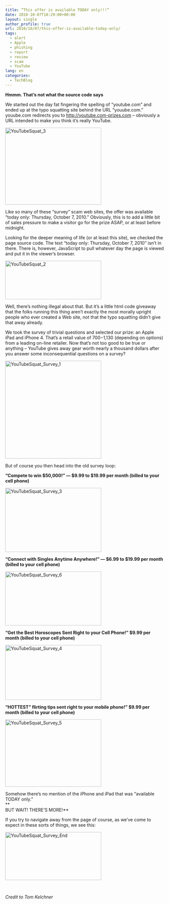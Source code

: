 ```yaml
---
title: “This offer is available TODAY only!!!”
date: 2010-10-07T18:29:00+00:00
layout: single
author_profile: true
url: 2010/10/07/this-offer-is-available-today-only/
tags:
  - alert
  - Apple
  - phishing
  - report
  - review
  - scam
  - YouTube
lang: en
categories: 
  - TechBlog
---
```

**Hmmm. That’s not what the source code says**

We started out the day fat fingering the spelling of “youtube.com” and ended up at the typo squatting site behind the URL “youube.com.” youube.com redirects you to http://youtube.com-prizes.com – obviously a URL intended to make you think it’s really YouTube.

[<img title="YouTubeSquat_3" border="0" alt="YouTubeSquat_3" src="http://lh6.ggpht.com/_vaUVXcmC3OI/TK4KJoyJw9I/AAAAAAAACms/YK2qQDDCor8/YouTubeSquat_3_thumb%5B1%5D.png?imgmax=800" width="304" height="244" />](http://lh5.ggpht.com/_vaUVXcmC3OI/TK4KHqxoagI/AAAAAAAACmo/oXJ3zFgYjYE/s1600-h/YouTubeSquat_3%5B3%5D.png)

Like so many of these “survey” scam web sites, the offer was available “today only: Thursday, October 7, 2010.” Obviously, this is to add a little bit of sales pressure to make a visitor go for the prize ASAP, or at least before midnight.

Looking for the deeper meaning of life (or at least this site), we checked the page source code. The text “today only: Thursday, October 7, 2010” isn’t in there. There is, however, JavaScript to pull whatever day the page is viewed and put it in the viewer’s browser.

[<img title="YouTubeSquat_2" border="0" alt="YouTubeSquat_2" src="http://lh4.ggpht.com/_vaUVXcmC3OI/TK4KOc2gRcI/AAAAAAAACm0/S_W6cvGxKf0/YouTubeSquat_2_thumb%5B1%5D.png?imgmax=800" width="304" height="122" />](http://lh6.ggpht.com/_vaUVXcmC3OI/TK4KMk4pifI/AAAAAAAACmw/NUShDC-7QUU/s1600-h/YouTubeSquat_2%5B3%5D.png)

Well, there’s nothing illegal about that. But it’s a little html code giveaway that the folks running this thing aren’t exactly the most morally upright people who ever created a Web site, not that the typo squatting didn’t give that away already.

We took the survey of trivial questions and selected our prize: an Apple iPad and iPhone 4. That’s a retail value of $700-$1,130 (depending on options) from a leading on-line retailer. Now that’s not too good to be true or anything – YouTube gives away gear worth nearly a thousand dollars after you answer some inconsequential questions on a survey?

[<img title="YouTubeSquat_Survey_1" border="0" alt="YouTubeSquat_Survey_1" src="http://lh4.ggpht.com/_vaUVXcmC3OI/TK4KRrHnrjI/AAAAAAAACm8/PLoRatJ_6CI/YouTubeSquat_Survey_1_thumb%5B1%5D.png?imgmax=800" width="304" height="310" />](http://lh4.ggpht.com/_vaUVXcmC3OI/TK4KPt2fkoI/AAAAAAAACm4/mDZPa3Sdkmc/s1600-h/YouTubeSquat_Survey_1%5B3%5D.png)

But of course you then head into the old survey loop:

**“Compete to win $50,000!” — $9.99 to $19.99 per month (billed to your cell phone)**

[<img title="YouTubeSquat_Survey_3" border="0" alt="YouTubeSquat_Survey_3" src="http://lh4.ggpht.com/_vaUVXcmC3OI/TK4KTy160zI/AAAAAAAACnE/aLJ5z5APd4A/YouTubeSquat_Survey_3_thumb%5B1%5D.png?imgmax=800" width="304" height="203" />](http://lh4.ggpht.com/_vaUVXcmC3OI/TK4KStA_IsI/AAAAAAAACnA/6ttsnxnNAng/s1600-h/YouTubeSquat_Survey_3%5B3%5D.png)

**“Connect with Singles Anytime Anywhere!” — $6.99 to $19.99 per month (billed to your cell phone)**

[<img title="YouTubeSquat_Survey_6" border="0" alt="YouTubeSquat_Survey_6" src="http://lh6.ggpht.com/_vaUVXcmC3OI/TK4KYK9z6_I/AAAAAAAACnM/DVIIXcY1p0c/YouTubeSquat_Survey_6_thumb%5B1%5D.png?imgmax=800" width="304" height="171" />](http://lh5.ggpht.com/_vaUVXcmC3OI/TK4KWRzlB9I/AAAAAAAACnI/FAvHCElbn5w/s1600-h/YouTubeSquat_Survey_6%5B3%5D.png)

**“Get the Best Horoscopes Sent Right to your Cell Phone!” $9.99 per month (billed to your cell phone)**

[<img title="YouTubeSquat_Survey_4" border="0" alt="YouTubeSquat_Survey_4" src="http://lh5.ggpht.com/_vaUVXcmC3OI/TK4KdSBxCkI/AAAAAAAACnU/0iVPno9JbNY/YouTubeSquat_Survey_4_thumb%5B1%5D.png?imgmax=800" width="304" height="174" />](http://lh3.ggpht.com/_vaUVXcmC3OI/TK4KbiB-fnI/AAAAAAAACnQ/rp0tp9hJzRo/s1600-h/YouTubeSquat_Survey_4%5B3%5D.png)

**“HOTTEST” flirting tips sent right to your mobile phone!” $9.99 per month (billed to your cell phone)**

[<img title="YouTubeSquat_Survey_5" border="0" alt="YouTubeSquat_Survey_5" src="http://lh5.ggpht.com/_vaUVXcmC3OI/TK4KiNe-QFI/AAAAAAAACnc/b1yjtwIIr_g/YouTubeSquat_Survey_5_thumb%5B1%5D.png?imgmax=800" width="304" height="213" />](http://lh4.ggpht.com/_vaUVXcmC3OI/TK4KgGnl7MI/AAAAAAAACnY/wTNZz0_60lE/s1600-h/YouTubeSquat_Survey_5%5B3%5D.png)

Somehow there’s no mention of the iPhone and iPad that was “available TODAY only.”  
     **  
BUT WAIT! THERE’S MORE!**

If you try to navigate away from the page of course, as we’ve come to expect in these sorts of things, we see this:

[<img title="YouTubeSquat_Survey_End" border="0" alt="YouTubeSquat_Survey_End" src="http://lh4.ggpht.com/_vaUVXcmC3OI/TK4KmiNfWVI/AAAAAAAACnk/dfPedwUHKO0/YouTubeSquat_Survey_End_thumb%5B1%5D.png?imgmax=800" width="304" height="152" />](http://lh4.ggpht.com/_vaUVXcmC3OI/TK4Kk_eetLI/AAAAAAAACng/uLm66uD2SCM/s1600-h/YouTubeSquat_Survey_End%5B3%5D.png)

 

_Credit to Tom Kelchner_